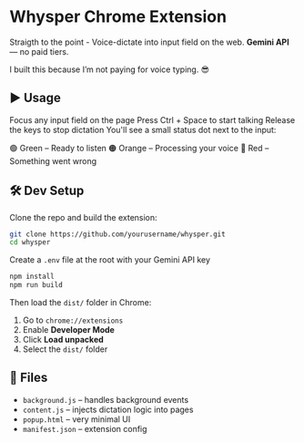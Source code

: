 # Whysper Chrome Extension

Straigth to the point - Voice-dictate into input field on the web.
**Gemini API** — no paid tiers.

I built this because I’m not paying for voice typing. 😎

## ▶️ Usage
Focus any input field on the page
Press Ctrl + Space to start talking
Release the keys to stop dictation
You'll see a small status dot next to the input:

🟢 Green – Ready to listen
🟠 Orange – Processing your voice
🔴 Red – Something went wrong

## 🛠️ Dev Setup

Clone the repo and build the extension:

```bash
git clone https://github.com/yourusername/whysper.git
cd whysper
```

Create a `.env` file at the root with your Gemini API key

```bash
npm install
npm run build
```

Then load the `dist/` folder in Chrome:

1. Go to `chrome://extensions`
2. Enable **Developer Mode**
3. Click **Load unpacked**
4. Select the `dist/` folder

## 🧠 Files

- `background.js` – handles background events
- `content.js` – injects dictation logic into pages
- `popup.html` – very minimal UI
- `manifest.json` – extension config
